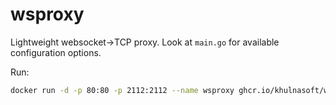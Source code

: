 # wsproxy

Lightweight websocket->TCP proxy. Look at `main.go` for available configuration options.

Run:

```bash
docker run -d -p 80:80 -p 2112:2112 --name wsproxy ghcr.io/khulnasoft/wsproxy:latest
```
